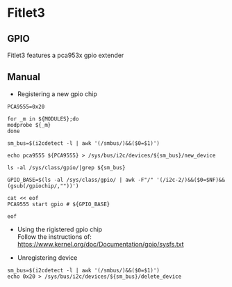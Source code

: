 # Fitlet3

## GPIO

Fitlet3 features a pca953x gpio extender

## Manual

* Registering a new gpio chip
```
PCA9555=0x20

for _m in ${MODULES};do
modprobe ${_m}
done

sm_bus=$(i2cdetect -l | awk '(/smbus/)&&($0=$1)')

echo pca9555 ${PCA9555} > /sys/bus/i2c/devices/${sm_bus}/new_device

ls -al /sys/class/gpio/|grep ${sm_bus} 

GPIO_BASE=$(ls -al /sys/class/gpio/ | awk -F"/" '(/i2c-2/)&&($0=$NF)&&(gsub(/gpiochip/,""))')

cat << eof
PCA9555 start gpio # ${GPIO_BASE}

eof

```

* Using the rigistered gpio chip<br>
Follow the instructions of: https://www.kernel.org/doc/Documentation/gpio/sysfs.txt


* Unregistering device
```
sm_bus=$(i2cdetect -l | awk '(/smbus/)&&($0=$1)')
echo 0x20 > /sys/bus/i2c/devices/${sm_bus}/delete_device
```
